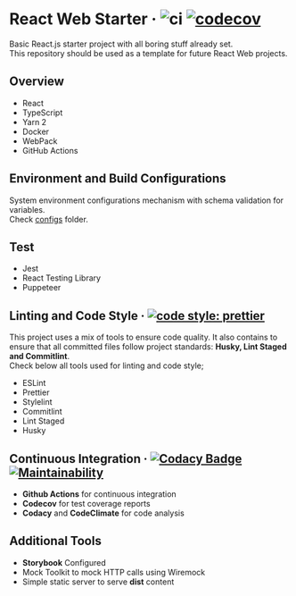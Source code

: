 # React Web Starter &middot; ![ci](https://github.com/vitorsalgado/react-web-starter/workflows/CI/badge.svg) [![codecov](https://codecov.io/gh/vitorsalgado/react-web-starter/branch/master/graph/badge.svg?token=BB87R38Z87)](https://codecov.io/gh/vitorsalgado/react-web-starter)

Basic React.js starter project with all boring stuff already set.  
This repository should be used as a template for future React Web projects.

## Overview

* React
* TypeScript
* Yarn 2
* Docker
* WebPack
* GitHub Actions

## Environment and Build Configurations

System environment configurations mechanism with schema validation for variables.  
Check [configs](configs) folder.

## Test

- Jest
- React Testing Library
- Puppeteer

## Linting and Code Style &middot; [![code style: prettier](https://img.shields.io/badge/code_style-prettier-ff69b4.svg?style=flat-square)](https://github.com/prettier/prettier)

This project uses a mix of tools to ensure code quality. It also contains to ensure that all committed files follow
project standards: **Husky, Lint Staged and Commitlint**.  
Check below all tools used for linting and code style;

- ESLint
- Prettier
- Stylelint
- Commitlint
- Lint Staged
- Husky

## Continuous Integration &middot; [![Codacy Badge](https://api.codacy.com/project/badge/Grade/96e11aea37d24f3fb3106c6ba213fb39)](https://www.codacy.com/app/vitorsalgado/frontend-toolkit?utm_source=github.com&amp;utm_medium=referral&amp;utm_content=vitorsalgado/frontend-toolkit&amp;utm_campaign=Badge_Grade) [![Maintainability](https://api.codeclimate.com/v1/badges/dec583a41ea4f383ca26/maintainability)](https://codeclimate.com/github/vitorsalgado/frontend-toolkit/maintainability)

- **Github Actions** for continuous integration
- **Codecov** for test coverage reports
- **Codacy** and **CodeClimate** for code analysis

## Additional Tools

- **Storybook** Configured
- Mock Toolkit to mock HTTP calls using Wiremock
- Simple static server to serve **dist** content
